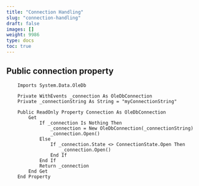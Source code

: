 ```yaml
---
title: "Connection Handling"
slug: "connection-handling"
draft: false
images: []
weight: 9986
type: docs
toc: true
---
```


## Public connection property

        Imports System.Data.OleDb

        Private WithEvents _connection As OleDbConnection
        Private _connectionString As String = "myConnectionString"

        Public ReadOnly Property Connection As OleDbConnection
            Get
                If _connection Is Nothing Then
                    _connection = New OleDbConnection(_connectionString)
                    _connection.Open()
                Else
                    If _connection.State <> ConnectionState.Open Then
                        _connection.Open()
                    End If
                End If
                Return _connection
            End Get
        End Property


